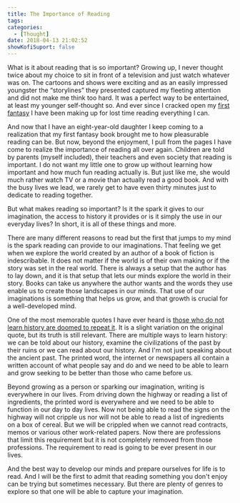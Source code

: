 ```yaml
---
title: The Importance of Reading
tags: 
categories:
  - [Thought]
date: 2018-04-13 21:02:52
showKofiSuport: false
---
```

What is it about reading that is so important?  Growing up, I never thought twice about my choice to sit in front of a television and just watch whatever was on.  The cartoons and shows were exciting and as an easily impressed youngster the “storylines” they presented captured my fleeting attention and did not make me think too hard.  It was a perfect way to be entertained, at least my younger self-thought so.<!-- more --> And ever since I cracked open my [first fantasy](https://en.wikipedia.org/wiki/Wizard%27s_First_Rule) I have been making up for lost time reading everything I can.

And now that I have an eight-year-old daughter I keep coming to a realization that my first fantasy book brought me to how pleasurable reading can be.  But now, beyond the enjoyment, I pull from the pages I have come to realize the importance of reading all over again.  Children are told by parents (myself included), their teachers and even society that reading is important.  I do not want my little one to grow up without learning how important and how much fun reading actually is.  But just like me, she would much rather watch TV or a movie than actually read a good book.  And with the busy lives we lead, we rarely get to have even thirty minutes just to dedicate to reading together.

But what makes reading so important?  Is it the spark it gives to our imagination, the access to history it provides or is it simply the use in our everyday lives?  In short, it is all of these things and more.

There are many different reasons to read but the first that jumps to my mind is the spark reading can provide to our imaginations.  That feeling we get when we explore the world created by an author of a book of fiction is indescribable.  It does not matter if the world is of their own making or if the story was set in the real world.  There is always a setup that the author has to lay down, and it is that setup that lets our minds explore the world in their story.  Books can take us anywhere the author wants and the words they use enable us to create those landscapes in our minds.  That use of our imaginations is something that helps us grow, and that growth is crucial for a well-developed mind.

One of the most memorable quotes I have ever heard is [those who do not learn history are doomed to repeat it](http://bigthink.com/the-proverbial-skeptic/those-who-do-not-learn-history-doomed-to-repeat-it-really).  It is a slight variation on the original quote, but its truth is still relevant.  There are multiple ways to learn history: we can be told about our history, examine the civilizations of the past by their ruins or we can read about our history.  And I'm not just speaking about the ancient past.  The printed word, the internet or newspapers all contain a written account of what people say and do and we need to be able to learn and grow seeking to be better than those who came before us.

Beyond growing as a person or sparking our imagination, writing is everywhere in our lives.  From driving down the highway or reading a list of ingredients, the printed word is everywhere and we need to be able to function in our day to day lives.  Now not being able to read the signs on the highway will not cripple us nor will not be able to read a list of ingredients on a box of cereal.  But we will be crippled when we cannot read contracts, memos or various other work-related papers.  Now there are professions that limit this requirement but it is not completely removed from those professions.  The requirement to read is going to be ever present in our lives.

And the best way to develop our minds and prepare ourselves for life is to read.  And I will be the first to admit that reading something you don't enjoy can be trying but sometimes necessary.  But there are plenty of genres to explore so that one will be able to capture your imagination.